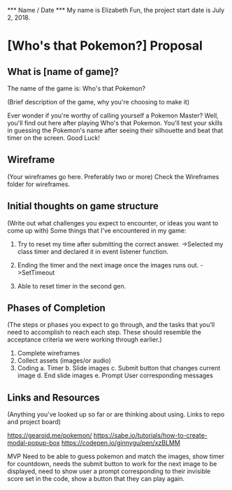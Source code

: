*** Name / Date ***
My name is Elizabeth Fun, the project start date is July 2, 2018.

# [Who's that Pokemon?] Proposal

## What is [name of game]?
The name of the game is: Who's that Pokemon?

(Brief description of the game, why you're choosing to make it)

Ever wonder if you're worthy of calling yourself a Pokemon Master? Well, you'll find out here after playing Who's that Pokemon. You'll test your skills in guessing the Pokemon's name after seeing their silhouette and beat that timer on the screen. Good Luck!

## Wireframe

(Your wireframes go here. Preferably two or more)
Check the Wireframes folder for wireframes.


## Initial thoughts on game structure

(Write out what challenges you expect to encounter, or ideas you want to come up with)
Some things that I've encountered in my game:

1. Try to reset my time after submitting the correct answer. 
->Selected my class timer and declared it in event listener function.

2. Ending the timer and the next image once the images runs out.
->SetTimeout

3. Able to reset timer in the second gen.

## Phases of Completion

(The steps or phases you expect to go through, and the tasks that you'll need to accomplish to reach each step. These should resemble the acceptance criteria we were working through earlier.)

1. Complete wireframes
2. Collect assets (images/or audio)
3. Coding
  a. Timer
  b. Slide images
  c. Submit button that changes current image
  d. End slide images
  e. Prompt User corresponding messages


## Links and Resources

(Anything you've looked up so far or are thinking about using. Links to repo and project board)

https://gearoid.me/pokemon/
https://sabe.io/tutorials/how-to-create-modal-popup-box
https://codepen.io/ginnygu/pen/xzBLMM


MVP
Need to be able to guess pokemon and match the images,
show timer for countdown,
needs the submit button to work for the next image to be displayed,
need to show user a prompt corresponding to their invisible score set in the code,
show a button that they can play again.

